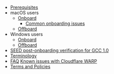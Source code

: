 * [Prerequisites](prerequisites-for-onboarding)
* macOS users
  * [Onboard](seed-onboarding-instructions-for-macos)
    * [Common onboarding issues](common-issues-while-onboarding-using-macos)
  * [Offboard](seed-offboarding-instructions-for-macos)
* Windows users  
  * [Onboard](seed-onboarding-instructions-windows)
  * [Offboard](seed-offboarding-instructions-for-windows)
* [SEED post-onboarding verification for GCC 1.0](seed-post-onboarding-verification-for-gcc-1.0)
* [Terminology](term-definitions)
* [FAQ](faqs/common-issues-while-enrolling-with-microsoft-endpoint-manager)
  <!--* [Common issues while enrolling with Microsoft Endpoint Manager](faqs/common-issues-while-enrolling-with-Microsoft Endpoint Manager)-->
    [Known issues with Cloudflare WARP](faqs/cloudflare-warp-known-issues)
* [Terms and Policies](terms-and-policies)
<!--* [Raise an incident support request](raise-an-incident-support-request)-->
